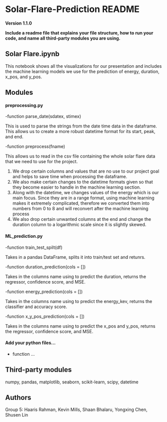 # Solar-Flare-Prediction README

**Version 1.1.0**

**Include a readme file that explains your file structure, how to run your code, and name all third-party modules you are using.**


## Solar Flare.ipynb

This notebook shows all the visualizations for our presentation and includes the machine learning models we use for the prediction of energy, duration, x_pos, and y_pos.


## Modules

#### preprocessing.py

-function parse_date(sdatex, stimex)

This is used to parse the strings from the date time data in the dataframe.
This allows us to create a more robust datetime format for its start, peak, and end.

-function preprocess(fname)

This allows us to read in the csv file containing the whole solar flare data that we need to use for the project.

1. We drop certain columns and values that are no use to our project goal and helps to save time when processing the dataframe.
2. We also make certain changes to the datetime formats given so that they become easier to handle in the machine learning section.
3. Along with the datetime, we changes values of the energy which is our main focus. Since they are in a range format, using machine learning makes it extremely complicated, therefore we converted them into numbers from 0 to 8 and will reconvert after the machine learning process
4. We also drop certain unwanted columns at the end and change the duration column to a logarithmic scale since it is slightly skewed.

#### ML_prediction.py

-function train_test_spilt(df)

Takes in a pandas DataFrame, splits it into train/test set and retunrs.

-function duration_prediction(cols = [])

Takes in the columns name using to predict the duration, returns the regressor, confidence score, and MSE.

-function energy_prediction(cols = [])

Takes in the columns name using to predict the energy_kev, returns the classifier and accuracy score.

-function x_y_pos_prediction(cols = [])

Takes in the columns name using to predict the x_pos and y_pos, returns the regressor, confidence score, and MSE.

#### Add your python files...

- function ...

## Third-party modules
numpy, pandas, matplotlib, seaborn, scikit-learn, scipy, datetime


## Authors
Group 5:
Haaris Rahman, Kevin Mills, Shaan Bhalaru, Yongxing Chen, Shusen Lin



